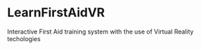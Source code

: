 # LearnFirstAidVR
Interactive First Aid training system with the use of Virtual Reality techologies

